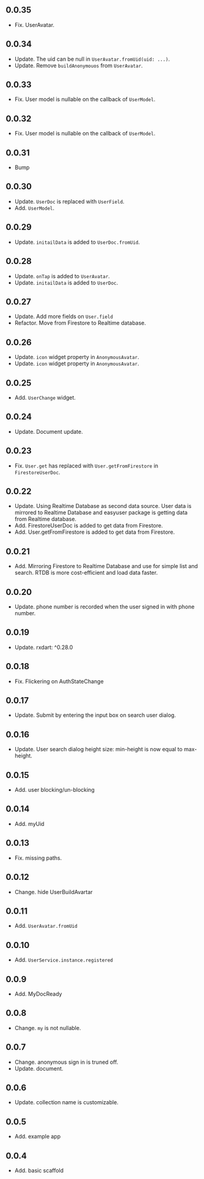 ## 0.0.35
* Fix. UserAvatar.

## 0.0.34
* Update. The uid can be null in `UserAvatar.fromUid(uid: ...)`.
* Update. Remove `buildAnonymouos` from `UserAvatar`.

## 0.0.33
* Fix. User model is nullable on the callback of `UserModel`.

## 0.0.32
* Fix. User model is nullable on the callback of `UserModel`.

## 0.0.31
* Bump

## 0.0.30
* Update. `UserDoc` is replaced with `UserField`.
* Add. `UserModel`.

## 0.0.29
* Update. `initailData` is added to `UserDoc.fromUid`.

## 0.0.28
* Update. `onTap` is added to `UserAvatar`.
* Update. `initailData` is added to `UserDoc`.

## 0.0.27
* Update. Add more fields on `User.field`
* Refactor. Move from Firestore to Realtime database.

## 0.0.26
* Update. `icon` widget property in `AnonymousAvatar`.
* Update. `icon` widget property in `AnonymousAvatar`.

## 0.0.25
* Add. `UserChange` widget.

## 0.0.24
* Update. Document update.

## 0.0.23
* Fix. `User.get` has replaced with `User.getFromFirestore` in `FirestoreUserDoc`.

## 0.0.22
* Update. Using Realtime Database as second data source. User data is mirrored to Realtime Database and easyuser package is getting data from Realtime database.
* Add. FirestoreUserDoc is added to get data from Firestore.
* Add. User.getFromFirestore is added to get data from Firestore.

## 0.0.21
* Add. Mirroring Firestore to Realtime Database and use for simple list and search. RTDB is more cost-efficient and load data faster.

## 0.0.20
* Update. phone number is recorded when the user signed in with phone number.

## 0.0.19
* Update. rxdart: ^0.28.0

## 0.0.18
* Fix. Flickering on AuthStateChange

## 0.0.17
* Update. Submit by entering the input box on search user dialog.

## 0.0.16
* Update. User search dialog height size: min-height is now equal to max-height.

## 0.0.15
* Add. user blocking/un-blocking

## 0.0.14
* Add. myUid

## 0.0.13
* Fix. missing paths.

## 0.0.12
* Change. hide UserBuildAvartar

## 0.0.11
* Add. `UserAvatar.fromUid`

## 0.0.10
* Add. `UserService.instance.registered`

## 0.0.9
* Add. MyDocReady

## 0.0.8
* Change. `my` is not nullable.

## 0.0.7
* Change. anonymous sign in is truned off.
* Update. document.

## 0.0.6
* Update. collection name is customizable.

## 0.0.5
* Add. example app

## 0.0.4
* Add. basic scaffold


